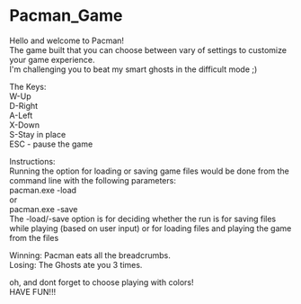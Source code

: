 # Pacman_Game  
Hello and welcome to Pacman!  
The game built that you can choose between vary of settings to customize your game experience.  
I'm challenging you to beat my smart ghosts in the difficult mode ;)  
  
The Keys:  
W-Up  
D-Right  
A-Left  
X-Down  
S-Stay in place  
ESC - pause the game  
  
Instructions:  
Running the option for loading or saving game files would be done from the command line with the following parameters:  
pacman.exe -load  
or  
pacman.exe -save  
The -load/-save option is for deciding whether the run is for saving files while playing (based on user input) or for loading files and playing the game from the files  

Winning: Pacman eats all the breadcrumbs.  
Losing: The Ghosts ate you 3 times.  
    
    
oh, and dont forget to choose playing with colors!  
HAVE FUN!!!  
